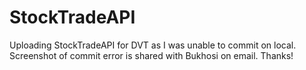 # StockTradeAPI
Uploading StockTradeAPI for DVT as I was unable to commit on local. Screenshot of commit error is shared with Bukhosi on email. Thanks!
